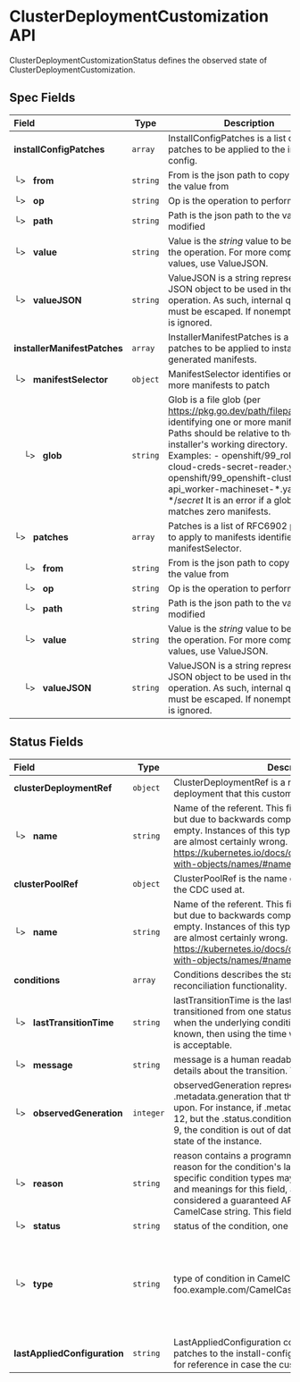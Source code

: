 # ClusterDeploymentCustomization API

ClusterDeploymentCustomizationStatus defines the observed state of ClusterDeploymentCustomization.

## Spec Fields

| Field | Type | Description | Validations |
|:---|---|---|---|
|  **installConfigPatches** | `array` | InstallConfigPatches is a list of patches to be applied to the install-config. | N/A |
| └>&nbsp;&nbsp; **from** | `string` | From is the json path to copy or move the value from | N/A |
| └>&nbsp;&nbsp; **op** | `string` | Op is the operation to perform. | N/A |
| └>&nbsp;&nbsp; **path** | `string` | Path is the json path to the value to be modified | N/A |
| └>&nbsp;&nbsp; **value** | `string` | Value is the *string* value to be used in the operation. For more complex values, use ValueJSON. | N/A |
| └>&nbsp;&nbsp; **valueJSON** | `string` | ValueJSON is a string representing a JSON object to be used in the operation. As such, internal quotes must be escaped. If nonempty, Value is ignored. | N/A |
|  **installerManifestPatches** | `array` | InstallerManifestPatches is a list of patches to be applied to installer-generated manifests. | N/A |
| └>&nbsp;&nbsp; **manifestSelector** | `object` | ManifestSelector identifies one or more manifests to patch | N/A |
| &nbsp;&nbsp;&nbsp;&nbsp;└>&nbsp;&nbsp; **glob** | `string` | Glob is a file glob (per https://pkg.go.dev/path/filepath#Glob) identifying one or more manifests. Paths should be relative to the installer's working directory. Examples: - openshift/99_role-cloud-creds-secret-reader.yaml - openshift/99_openshift-cluster-api_worker-machineset-*.yaml - */*secret* It is an error if a glob matches zero manifests. | N/A |
| └>&nbsp;&nbsp; **patches** | `array` | Patches is a list of RFC6902 patches to apply to manifests identified by manifestSelector. | N/A |
| &nbsp;&nbsp;&nbsp;&nbsp;└>&nbsp;&nbsp; **from** | `string` | From is the json path to copy or move the value from | N/A |
| &nbsp;&nbsp;&nbsp;&nbsp;└>&nbsp;&nbsp; **op** | `string` | Op is the operation to perform. | N/A |
| &nbsp;&nbsp;&nbsp;&nbsp;└>&nbsp;&nbsp; **path** | `string` | Path is the json path to the value to be modified | N/A |
| &nbsp;&nbsp;&nbsp;&nbsp;└>&nbsp;&nbsp; **value** | `string` | Value is the *string* value to be used in the operation. For more complex values, use ValueJSON. | N/A |
| &nbsp;&nbsp;&nbsp;&nbsp;└>&nbsp;&nbsp; **valueJSON** | `string` | ValueJSON is a string representing a JSON object to be used in the operation. As such, internal quotes must be escaped. If nonempty, Value is ignored. | N/A |
## Status Fields

| Field | Type | Description | Validations |
|:---|---|---|---|
|  **clusterDeploymentRef** | `object` | ClusterDeploymentRef is a reference to the cluster deployment that this customization is applied on. | N/A |
| └>&nbsp;&nbsp; **name** | `string` | Name of the referent. This field is effectively required, but due to backwards compatibility is allowed to be empty. Instances of this type with an empty value here are almost certainly wrong. More info: https://kubernetes.io/docs/concepts/overview/working-with-objects/names/#names | N/A |
|  **clusterPoolRef** | `object` | ClusterPoolRef is the name of the current cluster pool the CDC used at. | N/A |
| └>&nbsp;&nbsp; **name** | `string` | Name of the referent. This field is effectively required, but due to backwards compatibility is allowed to be empty. Instances of this type with an empty value here are almost certainly wrong. More info: https://kubernetes.io/docs/concepts/overview/working-with-objects/names/#names | N/A |
|  **conditions** | `array` | Conditions describes the state of the operator's reconciliation functionality. | N/A |
| └>&nbsp;&nbsp; **lastTransitionTime** | `string` | lastTransitionTime is the last time the condition transitioned from one status to another. This should be when the underlying condition changed.  If that is not known, then using the time when the API field changed is acceptable. | N/A |
| └>&nbsp;&nbsp; **message** | `string` | message is a human readable message indicating details about the transition. This may be an empty string. | N/A |
| └>&nbsp;&nbsp; **observedGeneration** | `integer` | observedGeneration represents the .metadata.generation that the condition was set based upon. For instance, if .metadata.generation is currently 12, but the .status.conditions[x].observedGeneration is 9, the condition is out of date with respect to the current state of the instance. | `Minimum=0` |
| └>&nbsp;&nbsp; **reason** | `string` | reason contains a programmatic identifier indicating the reason for the condition's last transition. Producers of specific condition types may define expected values and meanings for this field, and whether the values are considered a guaranteed API. The value should be a CamelCase string. This field may not be empty. | `Pattern=^[A-Za-z]([A-Za-z0-9_,:]*[A-Za-z0-9_])?$` |
| └>&nbsp;&nbsp; **status** | `string` | status of the condition, one of True, False, Unknown. | N/A |
| └>&nbsp;&nbsp; **type** | `string` | type of condition in CamelCase or in foo.example.com/CamelCase. | `Pattern=^([a-z0-9]([-a-z0-9]*[a-z0-9])?(\.[a-z0-9]([-a-z0-9]*[a-z0-9])?)*/)?(([A-Za-z0-9][-A-Za-z0-9_.]*)?[A-Za-z0-9])$` |
|  **lastAppliedConfiguration** | `string` | LastAppliedConfiguration contains the last applied patches to the install-config. The information will retain for reference in case the customization is updated. | N/A |

